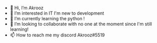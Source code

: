 - 👋 Hi, I’m Akrooz
- 👀 I’m interested in  IT I'm new to development
- 🌱 I’m currently learning the python !
- 💞️ I’m looking to collaborate with no one at the moment since I'm still learning!
- 📫 How to reach me my  discord Akrooz#5519 

<!---
--->
